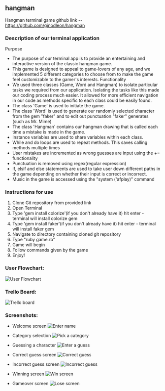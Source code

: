 ## hangman
Hangman terminal game
github link -- https://github.com/ginodleon/hangman

### Description of our terminal application
Purpose
- The purpose of our terminal app is to provide an entertaining and interactive version of the classic hangman game.
- This game is designed to appeal to game-lovers of any age, and we implemented 5 different categories to choose from
to make the game feel customizable to the gamer's interests.
Functionality
- We used three classes (Game, Word and Hangman) to isolate particular tasks we required from our application. Isolating the tasks like this made our coding process much easier. It allowed for more efficient navigation in our code as methods specific to each class could be easily found.
- The class 'Game' is used to initiate the game.
- The class 'Word' is used to generate our randomly selected character from the gem "faker" and to edit out punctuation "faker" generates (such as Mr. Mime)
- The class 'Hangman' contains our hangman drawing that is called each time a mistake is made in the game.
- Instance variables are used to share variables within each class.
- While and do loops are used to repeat methods. This saves calling methods multiple times
- User mistakes are incremented as wrong guesses are input using the += functionality
- Punctuation is removed using regex(regular expression)
- If, elsif and else statements are used to take user down different paths in the game depending on whether their input is correct or incorrect.
- Music in the game is accessed using the "system ('afplay)" command


### Instructions for use
1. Clone Git repository from provided link
2. Open Terminal
3. Type 'gem install colorize'(if you don't already have it)
  hit enter - terminal will install colorize gem
4. Type 'gem install faker'(if you don't already have it)
  hit enter - terminal will install faker gem
5. Navigate to directory containing cloned git repository
6. Type "ruby game.rb"
7. Game will begin
8. Follow commands given by the game
9. Enjoy!

### User Flowchart:
![User Flowchart](https://github.com/ginodleon/hangman/blob/master/docs/flowchart.jpg)

### Trello Board:
![Trello board](https://github.com/ginodleon/hangman/blob/master/docs/Trello_board.jpg)

### Screenshots:
- Welcome screen
![Enter name](https://github.com/ginodleon/hangman/blob/master/docs/2enter_name.png)

- Category selection
![Pick a category](https://github.com/ginodleon/hangman/blob/master/docs/3category.png)

- Guessing a character
![Enter a guess](https://github.com/ginodleon/hangman/blob/master/docs/4guess.png)

- Correct guess screen
![Correct guess](https://github.com/ginodleon/hangman/blob/master/docs/5correct.png)

- Incorrect guess screen
![Incorrect guess](https://github.com/ginodleon/hangman/blob/master/docs/6wrong.png)

- Winning screen
![Win screen](https://github.com/ginodleon/hangman/blob/master/docs/7win.png)

- Gameover screen
![Lose screen](https://github.com/ginodleon/hangman/blob/master/docs/8lose.png)








